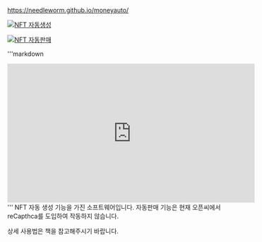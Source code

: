 https://needleworm.github.io/moneyauto/

[![NFT 자동생성](http://img.youtube.com/vi/oHBNYwqqfIY/0.jpg)](https://www.youtube.com/watch?v=oHBNYwqqfIY)

[![NFT 자동판매](http://img.youtube.com/vi/3F_S1xUhik4/0.jpg)](https://www.youtube.com/watch?v=3F_S1xUhik4)

'''markdown
<iframe width="560" height="315" src="https://www.youtube.com/embed/oHBNYwqqfIY" title="YouTube video player" frameborder="0" allow="accelerometer; autoplay; clipboard-write; encrypted-media; gyroscope; picture-in-picture" allowfullscreen></iframe>
'''
NFT 자동 생성 기능을 가진 소프트웨어입니다. 자동판매 기능은 현재 오픈씨에서 reCapthca를 도입하여 작동하지 않습니다.

상세 사용법은 책을 참고해주시기 바랍니다.
